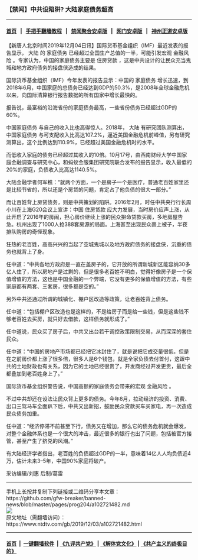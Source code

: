 ### 【禁闻】中共设陷阱? 大陆家庭债务超高
------------------------

#### [首页](https://github.com/gfw-breaker/banned-news/blob/master/README.md) &nbsp;&nbsp;|&nbsp;&nbsp; [手把手翻墙教程](https://github.com/gfw-breaker/guides/wiki) &nbsp;&nbsp;|&nbsp;&nbsp; [禁闻聚合安卓版](https://github.com/gfw-breaker/bn-android) &nbsp;&nbsp;|&nbsp;&nbsp; [网门安卓版](https://github.com/oGate2/oGate) &nbsp;&nbsp;|&nbsp;&nbsp; [神州正道安卓版](https://github.com/SzzdOgate/update) 



<div><div class="post_content" itemprop="articleBody">
 <p>
  【新唐人北京时间2019年12月04日讯】国际货币基金组织（IMF）最近发表的报告显示，
  <ok href="https://www.ntdtv.com/gb/大陆.htm">
   大陆
  </ok>
  的
  <ok href="https://www.ntdtv.com/gb/家庭债务.htm">
   家庭债务
  </ok>
  已经超过全国生产总值的一半，可能引发宏观
  <ok href="https://www.ntdtv.com/gb/金融风险.htm">
   金融风险
  </ok>
  。专家认为，中国的家庭债务主要是
  <ok href="https://www.ntdtv.com/gb/住房贷款.htm">
   住房贷款
  </ok>
  ，这是中共设计的让民众充当鬼城和地方政府债务的接盘侠造成的结果。
 </p>
 <p>
  国际货币基金组织（IMF）今年发表的报告显示：中国的
  <ok href="https://www.ntdtv.com/gb/家庭债务.htm">
   家庭债务
  </ok>
  增长迅速，到2018年6月，中国家庭的总债务已经达到GDP的50.3%，是2008年全球金融危机以来，向国际清算银行报告数据的所有国家中增长最快的。
 </p>
 <p>
  报告说，最富裕的沿海省份的家庭债务最高，一些省份债务已经超过GDP的60%。
 </p>
 <p>
  <ok href="https://www.ntdtv.com/gb/中国家庭债务.htm">
   中国家庭债务
  </ok>
  与自己的收入比也高得惊人。2018年，
  <ok href="https://www.ntdtv.com/gb/大陆.htm">
   大陆
  </ok>
  有研究团队测算出，
  <ok href="https://www.ntdtv.com/gb/中国家庭债务.htm">
   中国家庭债务
  </ok>
  与可支配收入比高达107.2%，逼近美国金融危机前峰值，另有研究测算出，这个比例达到110.9%，已经超过美国金融危机时的水平。
 </p>
 <p>
  而低收入家庭的债务已经超过其收入的10倍。10月17号，由西南财经大学中国家庭金融调查与研究中心，和蚂蚁金服集团研究院联合发布的报告显示，收入最低的20%的家庭，负债收入比高达1140.5%。
 </p>
 <p>
  大陆金融学者何军樵：“就两个方面，一个是房子一个是医疗，普通老百姓家里还是比较节省的，所以还是个房贷的问题，肯定占了他负债的很大一部分。”
 </p>
 <p>
  而让百姓背上房贷债务，则是中共策划的陷阱。2016年2月，时任中共央行行长周小川在上海G20会议上宣讲：中国
  <ok href="https://www.ntdtv.com/gb/住房贷款.htm">
   住房贷款
  </ok>
  应大力发展，当时房价应声上涨，从此开启了2016年的房闹，担心房价继续上涨的民众拚命贷款买房，多地房屋告急。杭州出现了1000人抢388套房源的局面。上海甚至出现民众裹上被子，半夜排队购房的奇怪现象。
 </p>
 <p>
  狂热的老百姓，高高兴兴的当起了空城鬼城以及地方政府债务的接盘侠，沉重的债务也就背上了身。
 </p>
 <p>
  任中道：“中共各地方政府是一直在盖房子的，它开放的所谓新城新区能容纳30多亿人住了，所以房地产是过剩的，但是很多老百姓不明白，觉得好像房子是一个保值增值的方法，这也是中国金融的一个弊端，它没有更多的保值增值的方法，有些家庭都有两套、三套房，很多都是空的。”
 </p>
 <p>
  另外中共还通过所谓的城镇化、棚户区改造等政策，让老百姓背上债务。
 </p>
 <p>
  任中道：“包括棚户区改造也是这样的，不是给房子而是给一些钱，但是这些钱不够老百姓去买房，就只好去借款，这样债务就形成了。”
 </p>
 <p>
  任中道说，民众买了房子后，中共又出台若干调控政策限制交易，从而深深的套住民众。
 </p>
 <p>
  任中道：“中国的房地产市场都已经把它冰封住了，就是说把它成交量很低，但是在之前房价都上涨了很多倍，很多人是6个钱包，就是全家负债去付首付，这跟中共的土地财政也有关系，因为它的土地已经很贵了，开发商经过开发更贵，最后全都叠加到老百姓身上了。”
 </p>
 <p>
  国际货币基金组织警告说，中国高额的家庭债务会带来的宏观
  <ok href="https://www.ntdtv.com/gb/金融风险.htm">
   金融风险
  </ok>
  。
 </p>
 <p>
  不过中共却还在设法让民众背上更多的债务。今年8月，拉动经济的投资、消费、出口三驾马车全面趴下后，中共又出新招，鼓励民众贷款买车买家电，再一次造成民众债务加重。
 </p>
 <p>
  任中道：“经济停滞不前甚至下行，债务又在增加，那么它的债务危机就会爆发，对整个金融体系也是一个很大的冲击，最近很多的银行也出了问题，包括被官方接管，甚至产生了挤兑的风潮。”
 </p>
 <p>
  有大陆经济学者指出，老百姓的负债超过GDP的一半，意味着14亿人人均负债近4万，估计未来3–5年，中国90%家庭将破产。
 </p>
 <p>
  采访编辑/刘惠 后制/葛雷
 </p>
 <div class="single_ad">
 </div>
</div>
</div>
<hr/>
手机上长按并复制下列链接或二维码分享本文章：<br/>
https://github.com/gfw-breaker/banned-news/blob/master/pages/prog204/a102721482.md <br/>
<a href='https://github.com/gfw-breaker/banned-news/blob/master/pages/prog204/a102721482.md'><img src='https://github.com/gfw-breaker/banned-news/blob/master/pages/prog204/a102721482.md.png'/></a> <br/>
原文地址（需翻墙访问）：https://www.ntdtv.com/gb/2019/12/03/a102721482.html


------------------------
#### [首页](https://github.com/gfw-breaker/banned-news/blob/master/README.md) &nbsp;|&nbsp; [一键翻墙软件](https://github.com/gfw-breaker/nogfw/blob/master/README.md) &nbsp;| [《九评共产党》](https://github.com/gfw-breaker/9ping.md/blob/master/README.md#九评之一评共产党是什么) | [《解体党文化》](https://github.com/gfw-breaker/jtdwh.md/blob/master/README.md) | [《共产主义的终极目的》](https://github.com/gfw-breaker/gczydzjmd.md/blob/master/README.md)


<img src='http://gfw-breaker.win/banned-news/pages/prog204/a102721482.md' width='0px' height='0px'/>